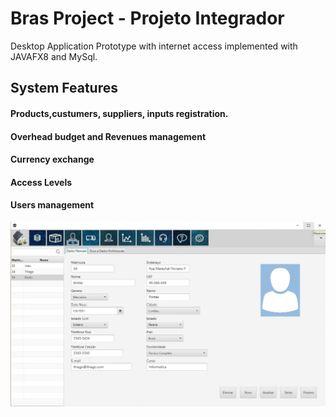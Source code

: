 # Bras Project - Projeto Integrador

Desktop Application Prototype with internet access implemented with JAVAFX8 and MySql.

## System Features

#### Products,custumers, suppliers, inputs registration.
#### Overhead budget and Revenues management
#### Currency exchange
#### Access Levels 
#### Users management

![Alt text](/SistemaBrasduto/emp_reg.jpg?raw=true "Optional Title")

